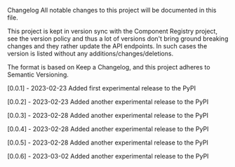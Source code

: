 Changelog
All notable changes to this project will be documented in this file.

This project is kept in version sync with the Component Registry project, see the version policy and thus a lot of versions don't bring ground breaking changes and they rather update the API endpoints. In such cases the version is listed without any additions/changes/deletions.

The format is based on Keep a Changelog, and this project adheres to Semantic Versioning.

[0.0.1] - 2023-02-23
Added
first experimental release to the PyPI

[0.0.2] - 2023-02-23
Added
another experimental release to the PyPI

[0.0.3] - 2023-02-28
Added
another experimental release to the PyPI

[0.0.4] - 2023-02-28
Added
another experimental release to the PyPI

[0.0.5] - 2023-02-28
Added
another experimental release to the PyPI

[0.0.6] - 2023-03-02
Added
another experimental release to the PyPI